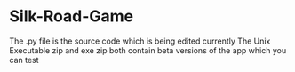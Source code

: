 # Silk-Road-Game
The .py file is the source code which is being edited currently
The Unix Executable zip and exe zip both contain beta versions of the app which you can test
